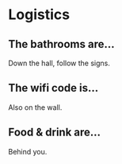 # Logistics


## The bathrooms are...

Down the hall, follow the signs.


## The wifi code is...

Also on the wall.


## Food & drink are...

Behind you.